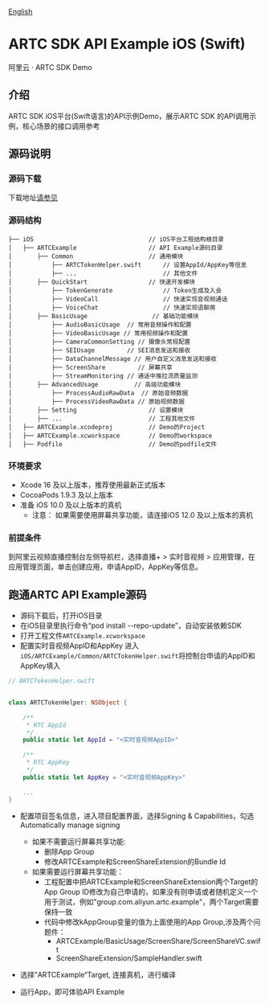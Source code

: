 [English](README_English.md)

# ARTC SDK API Example iOS (Swift)
阿里云 · ARTC SDK Demo

## 介绍
ARTC SDK iOS平台(Swift语言)的API示例Demo，展示ARTC SDK 的API调用示例，核心场景的接口调用参考

## 源码说明

### 源码下载
下载地址[请参见](https://github.com/MediaBox-Demos/amdemos-artc/tree/main/iOS)

### 源码结构
```
├── iOS                                // iOS平台工程结构根目录
│   ├── ARTCExample                    // API Example源码目录
│       ├── Common                     // 通用模块
│           ├── ARTCTokenHelper.swift      // 设置AppId/AppKey等信息
│           ├── ...                        // 其他文件
│       ├── QuickStart                 // 快速开发模块
│           ├── TokenGenerate              // Token生成及入会
│           ├── VideoCall                  // 快速实现音视频通话
│           ├── VoiceChat                  // 快速实现语聊房
│       ├── BasicUsage                  // 基础功能模块
│           ├── AudioBasicUsage  // 常用音频操作和配置
│           ├── VideoBasicUsage // 常用视频操作和配置
│           ├── CameraCommonSetting // 摄像头常规配置
│           ├── SEIUsage         // SEI消息发送和接收
│           ├── DataChannelMessage // 用户自定义消息发送和接收
│           ├── ScreenShare         // 屏幕共享
│           ├── StreamMonitoring // 通话中推拉流质量监测
│       ├── AdvancedUsage          // 高级功能模块
│           ├── ProcessAudioRawData  // 原始音频数据
│           ├── ProcessVideoRawData // 原始视频数据
│       ├── Setting                    // 设置模块
│       ├── ...                        // 工程其他文件
│   ├── ARTCExample.xcodeproj          // Demo的Project
│   ├── ARTCExample.xcworkspace        // Demo的workspace
│   ├── Podfile                        // Demo的podfile文件

```

### 环境要求
- Xcode 16 及以上版本，推荐使用最新正式版本
- CocoaPods 1.9.3 及以上版本
- 准备 iOS 10.0 及以上版本的真机
    - 注意： 如果需要使用屏幕共享功能，请连接iOS 12.0 及以上版本的真机

### 前提条件
到阿里云视频直播控制台左侧导航栏，选择直播+ > 实时音视频 > 应用管理，在应用管理页面，单击创建应用，申请AppID，AppKey等信息。


## 跑通ARTC API Example源码


- 源码下载后，打开iOS目录
- 在iOS目录里执行命令“pod install  --repo-update”，自动安装依赖SDK
- 打开工程文件`ARTCExample.xcworkspace`
- 配置实时音视频AppID和AppKey
进入`iOS/ARTCExample/Common/ARTCTokenHelper.swift`将控制台申请的AppID和AppKey填入
```swift
// ARTCTokenHelper.swift


class ARTCTokenHelper: NSObject {
    
    /**
     * RTC AppId
     */
    public static let AppId = "<实时音视频AppID>"
    
    /**
     * RTC AppKey
     */
    public static let AppKey = "<实时音视频AppKey>"
    
    ...
}
```
- 配置项目签名信息，进入项目配置界面，选择Signing & Capabilities，勾选Automatically manage signing
    - 如果不需要运行屏幕共享功能:
        - 删除App Group
        - 修改ARTCExample和ScreenShareExtension的Bundle Id
    - 如果需要运行屏幕共享功能：
        - 工程配置中把ARTCExample和ScreenShareExtension两个Target的App Group ID修改为自己申请的，如果没有则申请或者随机定义一个用于测试，例如"group.com.aliyun.artc.example"，两个Target需要保持一致
        - 代码中修改kAppGroup变量的值为上面使用的App Group,涉及两个问题件：
            - ARTCExample/BasicUsage/ScreenShare/ScreenShareVC.swift
            - ScreenShareExtension/SampleHandler.swift

- 选择”ARTCExample“Target, 连接真机，进行编译
- 运行App，即可体验API Example